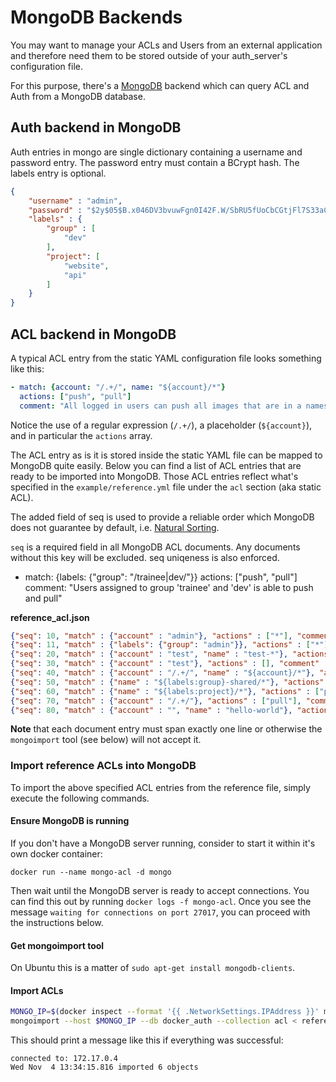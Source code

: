 # MongoDB Backends

You may want to manage your ACLs and Users from an external application and therefore
need them to be stored outside of your auth_server's configuration file.

For this purpose, there's a [MongoDB](https://www.mongodb.org/) backend
which can query ACL and Auth from a MongoDB database.


## Auth backend in MongoDB

Auth entries in mongo are single dictionary containing a username and password entry.
The password entry must contain a BCrypt hash. The labels entry is optional.

```json
{
    "username" : "admin",
    "password" : "$2y$05$B.x046DV3bvuwFgn0I42F.W/SbRU5fUoCbCGtjFl7S33aCUHNBxbq",
    "labels" : {
        "group" : [
            "dev"
        ],
        "project": [
            "website",
            "api"
        ]
    }
}
```

## ACL backend in MongoDB

A typical ACL entry from the static YAML configuration file looks something like
this:

```yaml
- match: {account: "/.+/", name: "${account}/*"}
  actions: ["push", "pull"]
  comment: "All logged in users can push all images that are in a namespace beginning with their name"
```

Notice the use of a regular expression (`/.+/`), a placeholder (`${account}`),
and in particular the `actions` array.

The ACL entry as is it is stored inside the static YAML file can be mapped to
MongoDB quite easily. Below you can find a list of ACL entries that are ready to
be imported into MongoDB. Those ACL entries reflect what's specified in the
`example/reference.yml` file under the `acl` section (aka static ACL).

The added field of seq is used to provide a reliable order which MongoDB does not
guarantee by default, i.e. [Natural Sorting](https://docs.mongodb.org/manual/reference/method/cursor.sort/#return-natural-order).

``seq`` is a required field in all MongoDB ACL documents. Any documents without this key will be excluded. seq uniqeness is also enforced.

  - match: {labels: {"group": "/trainee|dev/"}}
    actions: ["push", "pull"]
    comment: "Users assigned to group 'trainee' and 'dev' is able to push and pull"

**reference_acl.json**
```json
{"seq": 10, "match" : {"account" : "admin"}, "actions" : ["*"], "comment" : "Admin has full access to everything."}
{"seq": 11, "match" : {"labels": {"group": "admin"}}, "actions" : ["*"], "comment" : "Admin group members have full access to everything"}
{"seq": 20, "match" : {"account" : "test", "name" : "test-*"}, "actions" : ["*"], "comment" : "User \"test\" has full access to test-* images but nothing else. (1)"}
{"seq": 30, "match" : {"account" : "test"}, "actions" : [], "comment" : "User \"test\" has full access to test-* images but nothing else. (2)"}
{"seq": 40, "match" : {"account" : "/.+/", "name" : "${account}/*"}, "actions" : ["*"], "comment" : "All logged in users can push all images that are in a namespace beginning with their name"}
{"seq": 50, "match" : {"name" : "${labels:group}-shared/*"}, "actions" : ["push", "pull"], "comment" : "Users can pull and push to the shared namespace of any group they are in"}
{"seq": 60, "match" : {"name" : "${labels:project}/*"}, "actions" : ["push", "pull"], "comment" : "Users can pull and push to to namespaces matching projects they are assigned to"}
{"seq": 70, "match" : {"account" : "/.+/"}, "actions" : ["pull"], "comment" : "All logged in users can pull all images."}
{"seq": 80, "match" : {"account" : "", "name" : "hello-world"}, "actions" : ["pull"], "comment" : "Anonymous users can pull \"hello-world\"."}
```

**Note** that each document entry must span exactly one line or otherwise the
`mongoimport` tool (see below) will not accept it.

### Import reference ACLs into MongoDB

To import the above specified ACL entries from the reference file, simply
execute the following commands.

#### Ensure MongoDB is running

If you don't have a MongoDB server running, consider to start it within it's own
docker container:

`docker run --name mongo-acl -d mongo`

Then wait until the MongoDB server is ready to accept connections. You can find
this out by running `docker logs -f mongo-acl`. Once you see the message
`waiting for connections on port 27017`, you can proceed with the instructions
below.

#### Get mongoimport tool

On Ubuntu this is a matter of `sudo apt-get install mongodb-clients`.

#### Import ACLs

```bash
MONGO_IP=$(docker inspect --format '{{ .NetworkSettings.IPAddress }}' mongo-acl)
mongoimport --host $MONGO_IP --db docker_auth --collection acl < reference_acl.json
```

This should print a message like this if everything was successful:

```
connected to: 172.17.0.4
Wed Nov  4 13:34:15.816 imported 6 objects
```
